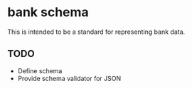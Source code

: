 # bank schema

This is intended to be a standard for representing bank data.

## TODO

 - Define schema
 - Provide schema validator for JSON